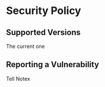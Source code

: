 # Security Policy

## Supported Versions

The current one

## Reporting a Vulnerability

Tell Notex
